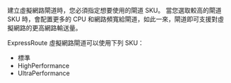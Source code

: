 建立虛擬網路閘道時，您必須指定想要使用的閘道 SKU。 當您選取較高的閘道 SKU 時，會配置更多的 CPU 和網路頻寬給閘道，如此一來，閘道即可支援對虛擬網路的更高網路輸送量。 

ExpressRoute 虛擬網路閘道可以使用下列 SKU： 

* 標準
* HighPerformance
* UltraPerformance

